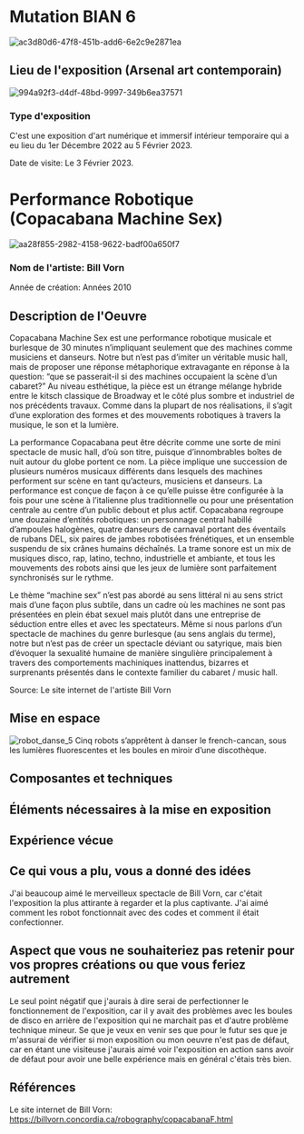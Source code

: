 # Mutation BIAN 6
![ac3d80d6-47f8-451b-add6-6e2c9e2871ea](https://user-images.githubusercontent.com/112189526/219705243-6e4f8501-ab52-4ff5-8a97-0f2b2ef097e3.jpg)

## Lieu de l'exposition (Arsenal art contemporain)
![994a92f3-d4df-48bd-9997-349b6ea37571](https://user-images.githubusercontent.com/112189526/219700579-3bbd26b7-95ae-46a3-b842-4cfc9ccf7dbb.jpg)

### Type d'exposition
C'est une exposition d'art numérique et immersif intérieur temporaire qui a eu lieu du 1er Décembre 2022 au 5 Février 2023.

Date de visite: Le 3 Février 2023.

# Performance Robotique (Copacabana Machine Sex)
![aa28f855-2982-4158-9622-badf00a650f7](https://user-images.githubusercontent.com/112189526/219706924-a528eec7-1c25-42d7-a75b-19ac5057a34a.jpg)

### Nom de l'artiste: Bill Vorn
Année de création: Années 2010

## Description de l'Oeuvre
Copacabana Machine Sex est une performance robotique musicale et burlesque de 30 minutes n’impliquant seulement que des machines comme musiciens et danseurs. Notre but n’est pas d’imiter un véritable music hall, mais de proposer une réponse métaphorique extravagante en réponse à la question: “que se passerait-il si des machines occupaient la scène d’un cabaret?” Au niveau esthétique, la pièce est un étrange mélange hybride entre le kitsch classique de Broadway et le côté plus sombre et industriel de nos précédents travaux. Comme dans la plupart de nos réalisations, il s’agit d’une exploration des formes et des mouvements robotiques à travers la musique, le son et la lumière.

La performance Copacabana peut être décrite comme une sorte de mini spectacle de music hall, d’où son titre, puisque d’innombrables boîtes de nuit autour du globe portent ce nom. La pièce implique une succession de plusieurs numéros musicaux différents dans lesquels des machines performent sur scène en tant qu’acteurs, musiciens et danseurs. La performance est conçue de façon à ce qu’elle puisse être configurée à la fois pour une scène à l’italienne plus traditionnelle ou pour une présentation centrale au centre d’un public debout et plus actif. Copacabana regroupe une douzaine d’entités robotiques: un personnage central habillé d’ampoules halogènes, quatre danseurs de carnaval portant des éventails de rubans DEL, six paires de jambes robotisées frénétiques, et un ensemble suspendu de six crânes humains déchaînés. La trame sonore est un mix de musiques disco, rap, latino, techno, industrielle et ambiante, et tous les mouvements des robots ainsi que les jeux de lumière sont parfaitement synchronisés sur le rythme.

Le thème “machine sex” n’est pas abordé au sens littéral ni au sens strict mais d’une façon plus subtile, dans un cadre où les machines ne sont pas présentées en plein ébat sexuel mais plutôt dans une entreprise de séduction entre elles et avec les spectateurs. Même si nous parlons d’un spectacle de machines du genre burlesque (au sens anglais du terme), notre but n’est pas de créer un spectacle déviant ou satyrique, mais bien d’évoquer la sexualité humaine de manière singulière principalement à travers des comportements machiniques inattendus, bizarres et surprenants présentés dans le contexte familier du cabaret / music hall.

Source: Le site internet de l'artiste Bill Vorn

## Mise en espace 
![robot_danse_5](https://user-images.githubusercontent.com/112189526/220981736-80eb6678-7ac8-457e-b346-d08625a258e5.jpeg)
Cinq robots s’apprêtent à danser le french-cancan, sous les lumières fluorescentes et les boules en miroir d’une discothèque.

## Composantes et techniques

## Éléments nécessaires à la mise en exposition

## Expérience vécue

## Ce qui vous a plu, vous a donné des idées
J'ai beaucoup aimé le merveilleux spectacle de Bill Vorn, car c'était l'exposition la plus attirante à regarder et la plus captivante. J'ai aimé comment les robot fonctionnait avec des codes et comment il était confectionner. 

## Aspect que vous ne souhaiteriez pas retenir pour vos propres créations ou que vous feriez autrement
Le seul point négatif que j'aurais à dire serai de perfectionner le fonctionnement de l'exposition, car il y avait des problèmes avec les boules de disco en arrière de l'exposition qui ne marchait pas et d'autre problème technique mineur. Se que je veux en venir ses que pour le futur ses que je m'assurai de vérifier si mon exposition ou mon oeuvre n'est pas de défaut, car en étant une visiteuse j'aurais aimé voir l'exposition en action sans avoir de défaut pour avoir une belle expérience mais en général c'étais très bien. 

## Références
 Le site internet de Bill Vorn: https://billvorn.concordia.ca/robography/copacabanaF.html
